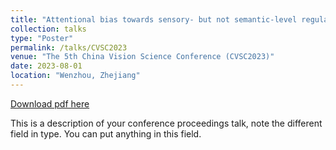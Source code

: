 ```yaml
---
title: "Attentional bias towards sensory- but not semantic-level regularity"
collection: talks
type: "Poster"
permalink: /talks/CVSC2023
venue: "The 5th China Vision Science Conference (CVSC2023)"
date: 2023-08-01
location: "Wenzhou, Zhejiang"
---
```


[Download pdf here](http://Mr-Unknown0.github.io/files/CVSC2023.pdf)

This is a description of your conference proceedings talk, note the different field in type. You can put anything in this field.
